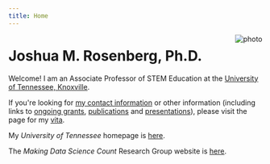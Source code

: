 ```yaml
---
title: Home
---
```


[<img src="images/rosenberg-headshot-circle.jpg" style="max-width:15%;min-width:40px;float:right;" alt="photo" />](https://joshuamrosenberg.com/)

# Joshua M. Rosenberg, Ph.D.

Welcome! I am an Associate Professor of STEM Education at the [University of Tennessee, Knoxville](http://utk.edu/). 

If you're looking for [my contact information](/about/#contact-information) or other information (including links to [ongoing grants](/about/#grants,-fellowships,-and-awards), [publications](/about/#publications) and [presentations](/about/#presentations)), please visit the page for my [vita](/about/).

My *University of Tennessee* homepage is [here](https://tpte.utk.edu/people/joshua-rosenberg-phd/).

The *Making Data Science Count* Research Group website is [here](https://makingdatasciencecount.com).
